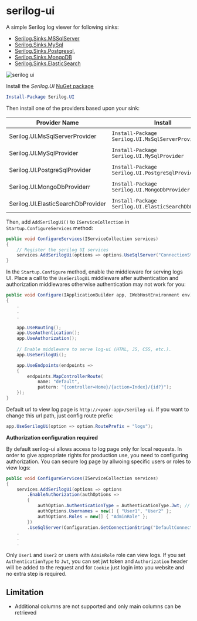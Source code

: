 # serilog-ui
A simple Serilog log viewer for following sinks:
- [Serilog.Sinks.MSSqlServer](https://github.com/serilog/serilog-sinks-mssqlserver)
- [Serilog.Sinks.MySql](https://github.com/TeleSoftas/serilog-sinks-mariadb)
- [Serilog.Sinks.Postgresql](https://github.com/b00ted/serilog-sinks-postgresql), 
- [Serilog.Sinks.MongoDB](https://github.com/serilog/serilog-sinks-mongodb) 
- [Serilog.Sinks.ElasticSearch](https://github.com/serilog/serilog-sinks-elasticsearch) 

![serilog ui](https://raw.githubusercontent.com/mo-esmp/serilog-ui/master/assets/serilog-ui.jpg)

Install the _Serilog.UI_ [NuGet package](https://www.nuget.org/packages/Serilog.UI)
```powershell
Install-Package Serilog.UI
```

Then install one of the providers based upon your sink:

| Provider Name                  | Install                                          | Package                                                                        |
| ------------------------------ | ------------------------------------------------ | ------------------------------------------------------------------------------ |
| Serilog.UI.MsSqlServerProvider | `Install-Package Serilog.UI.MsSqlServerProvider` | [NuGet package](https://www.nuget.org/packages/Serilog.UI.MsSqlServerProvider) |
| Serilog.UI.MySqlProvider       | `Install-Package Serilog.UI.MySqlProvider`       | [NuGet package](https://www.nuget.org/packages/Serilog.UI.MySqlProvider)       |
| Serilog.UI.PostgreSqlProvider  | `Install-Package Serilog.UI.PostgreSqlProvider`  | [NuGet package](https://www.nuget.org/packages/Serilog.UI.PostgreSqlProvider)  |
| Serilog.UI.MongoDbProviderr    | `Install-Package Serilog.UI.MongoDbProvider`     | [NuGet package](https://www.nuget.org/packages/Serilog.UI.MongoDbProvider)     |
| Serilog.UI.ElasticSearchDbProvider | `Install-Package Serilog.UI.ElasticSearchDbProvider` | [NuGet package](https://www.nuget.org/packages/Serilog.UI.ElasticSearchDbProvider) |

Then, add `AddSerilogUi()` to `IServiceCollection` in `Startup.ConfigureServices` method:

```csharp
public void ConfigureServices(IServiceCollection services)
{
    // Register the serilog UI services
    services.AddSerilogUi(options => options.UseSqlServer("ConnectionString", "LogTableName"));
}
```

In the `Startup.Configure` method, enable the middleware for serving logs UI. Place a call to the `UseSerilogUi` middleware after authentication and authorization middlewares otherwise authentication may not work for you:

```csharp
public void Configure(IApplicationBuilder app, IWebHostEnvironment env)
{
    .
    .
    .

    app.UseRouting();
    app.UseAuthentication();
    app.UseAuthorization();
        
    // Enable middleware to serve log-ui (HTML, JS, CSS, etc.).
    app.UseSerilogUi();

    app.UseEndpoints(endpoints =>
    {
        endpoints.MapControllerRoute(
            name: "default",
            pattern: "{controller=Home}/{action=Index}/{id?}");
    });
}
```

Default url to view log page is `http://<your-app>/serilog-ui`. If you want to change this url path, just config route prefix:
```csharp
app.UseSerilogUi(option => option.RoutePrefix = "logs");
```
**Authorization configuration required**

By default serilog-ui allows access to log page only for local requests. In order to give appropriate rights for production use, you need to configuring authorization. You can secure log page by allwoing specific users or roles to view logs:
```csharp
public void ConfigureServices(IServiceCollection services)
{
    services.AddSerilogUi(options => options
        .EnableAuthorization(authOptions =>
        {
            authOption.AuthenticationType = AuthenticationType.Jwt; // or AuthenticationType.Cookie
            authOptions.Usernames = new[] { "User1", "User2" };
            authOptions.Roles = new[] { "AdminRole" };
        })
        .UseSqlServer(Configuration.GetConnectionString("DefaultConnection"), "LogTableName"));
    .
    .
    .
```
Only `User1` and `User2` or users with `AdminRole` role can view logs. If you set `AuthenticationType` to `Jwt`, you can set jwt token and `Authorization` header will be added to the request and for `Cookie` just login into you website and no extra step is required.

## Limitation
* Additional columns are not supported and only main columns can be retrieved
